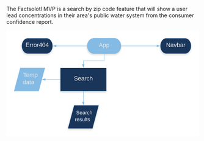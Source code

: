
The Factsolotl MVP is a search by zip code feature that will show a user lead concentrations in their area's public water system from the consumer confidence report.

![Factsolotl](factsolotl-flow.png)